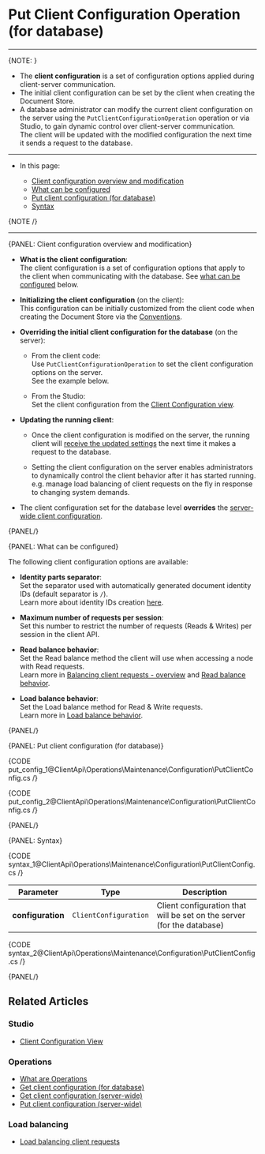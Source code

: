 # Put Client Configuration Operation <br> (for database)

---

{NOTE: }

* The **client configuration** is a set of configuration options applied during 
  client-server communication.  
* The initial client configuration can be set by the client when creating the Document Store.  
* A database administrator can modify the current client configuration on the server using the 
  `PutClientConfigurationOperation` operation or via Studio, to gain dynamic control over 
  client-server communication.  
  The client will be updated with the modified configuration the next time it sends a request to the database.  

---

* In this page:
  
  * [Client configuration overview and modification](../../../../client-api/operations/maintenance/configuration/put-client-configuration#client-configuration-overview-and-modification)
  * [What can be configured](../../../../client-api/operations/maintenance/configuration/put-client-configuration#what-can-be-configured)
  * [Put client configuration (for database)](../../../../client-api/operations/maintenance/configuration/put-client-configuration#put-client-configuration-(for-database))
  * [Syntax](../../../../client-api/operations/maintenance/configuration/put-client-configuration#syntax)

{NOTE /}

---

{PANEL: Client configuration overview and modification}

* **What is the client configuration**:  
  The client configuration is a set of configuration options that apply to the client when communicating with the database.
  See [what can be configured](../../../../client-api/operations/maintenance/configuration/put-client-configuration#what-can-be-configured) below.  

* **Initializing the client configuration** (on the client):  
  This configuration can be initially customized from the client code when creating the Document Store via the [Conventions](../../../../client-api/configuration/conventions).
  
* **Overriding the initial client configuration for the database** (on the server):  

    * From the client code:  
      Use `PutClientConfigurationOperation` to set the client configuration options on the server.  
      See the example below.
    
    * From the Studio:  
      Set the client configuration from the [Client Configuration view](../../../../studio/database/settings/client-configuration-per-database).

* **Updating the running client**:  

  * Once the client configuration is modified on the server, the running client will [receive the updated settings](../../../../client-api/configuration/load-balance/overview#keeping-the-client-topology-up-to-date)
    the next time it makes a request to the database.  

  * Setting the client configuration on the server enables administrators to dynamically control 
    the client behavior after it has started running.  
    e.g. manage load balancing of client requests on the fly in response to changing system demands.

* The client configuration set for the database level **overrides** the 
  [server-wide client configuration](../../../../client-api/operations/server-wide/configuration/put-serverwide-client-configuration).

{PANEL/}

{PANEL: What can be configured}

The following client configuration options are available:  

* **Identity parts separator**:  
  Set the separator used with automatically generated document identity IDs (default separator is `/`).  
  Learn more about identity IDs creation [here](../../../../server/kb/document-identifier-generation#strategy--3).

* **Maximum number of requests per session**:  
  Set this number to restrict the number of requests (Reads & Writes) per session in the client API.

* **Read balance behavior**:  
  Set the Read balance method the client will use when accessing a node with Read requests.  
  Learn more in [Balancing client requests - overview](../../../../client-api/configuration/load-balance/overview) and [Read balance behavior](../../../../client-api/configuration/load-balance/read-balance-behavior).
  
* **Load balance behavior**:  
  Set the Load balance method for Read & Write requests.  
  Learn more in [Load balance behavior](../../../../client-api/configuration/load-balance/load-balance-behavior).

{PANEL/}

{PANEL: Put client configuration (for database)}

{CODE put_config_1@ClientApi\Operations\Maintenance\Configuration\PutClientConfig.cs /}

{CODE put_config_2@ClientApi\Operations\Maintenance\Configuration\PutClientConfig.cs /}

{PANEL/}

{PANEL: Syntax}

{CODE syntax_1@ClientApi\Operations\Maintenance\Configuration\PutClientConfig.cs /}

| Parameter         | Type                  | Description                                                            |
|-------------------|-----------------------|------------------------------------------------------------------------|
| **configuration** | `ClientConfiguration` | Client configuration that will be set on the server (for the database) |

{CODE syntax_2@ClientApi\Operations\Maintenance\Configuration\PutClientConfig.cs /}

{PANEL/}

## Related Articles

### Studio

- [Client Configuration View](../../../../studio/database/settings/client-configuration-per-database)

### Operations

- [What are Operations](../../../../client-api/operations/what-are-operations)
- [Get client configuration (for database)](../../../../client-api/operations/maintenance/configuration/get-client-configuration)
- [Get client configuration (server-wide)](../../../../client-api/operations/server-wide/configuration/get-serverwide-client-configuration)
- [Put client configuration (server-wide)](../../../../client-api/operations/server-wide/configuration/put-serverwide-client-configuration)


### Load balancing

- [Load balancing client requests](../../../../client-api/configuration/load-balance/overview)
